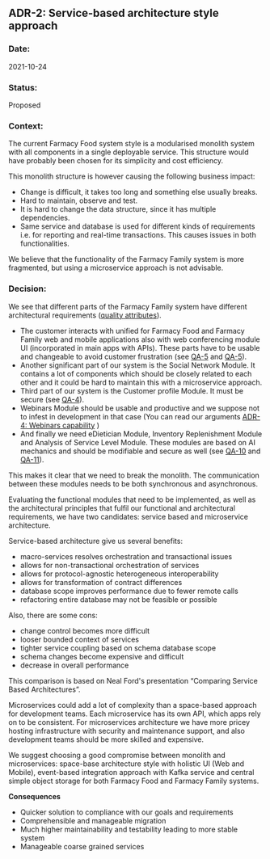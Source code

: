 ## ADR-2: Service-based architecture style approach

### Date:
2021-10-24

### Status:
Proposed

### Context:
The current Farmacy Food system style is a modularised monolith system with all components in a single deployable service. This structure would have probably been chosen for its simplicity and cost efficiency.

This monolith structure is however causing the following business impact:
* Change is difficult, it takes too long and something else usually breaks.
* Hard to maintain, observe and test.
* It is hard to change the data structure, since it has multiple dependencies.
* Same service and database is used for different kinds of requirements i.e. for reporting and real-time transactions. This causes issues in both functionalities.

We believe that the functionality of the Farmacy Family system is more fragmented, but using a microservice approach is not advisable.

### Decision:
We see that different parts of the Farmacy Family system have different architectural requirements ([quality attributes](../README.md#heading=quality_attributes)).



* The customer interacts with unified for Farmacy Food and Farmacy Family web and mobile applications also with web conferencing module UI (incorporated in main apps with APIs). These parts have to be usable and changeable to avoid customer frustration (see [QA-5](../README.md#significant_quality_attributes) and [QA-5](../README.md#significant_quality_attributes)).
* Another significant part of our system is the Social Network Module. It contains a lot of components which should be closely related to each other and it could be hard to maintain this with a microservice approach.
* Third part of our system is the Customer profile Module. It must be secure (see [QA-4](../README.md#significant_quality_attributes)).
* Webinars Module should be usable and productive and we suppose not to infest in development in that case (You can read our arguments [ADR-4: Webinars capability](ADR-4:%20webinars%20capability.md) )
* And finally we need eDietician Module, Inventory Replenishment Module and Analysis of Service Level Module. These modules are based on AI mechanics and should be modifiable and secure as well (see [QA-10](../README.md#significant_quality_attributes) and [QA-11](../README.md#significant_quality_attributes)).

This makes it clear that we need to break the monolith. The communication between these modules needs to be both synchronous and asynchronous.

Evaluating the functional modules that need to be implemented, as well as the architectural principles that fulfil our functional and architectural requirements, we have two candidates: service based and microservice architecture.

Service-based architecture give us several benefits:
* macro-services resolves orchestration and transactional issues 
* allows for non-transactional orchestration of services 
* allows for protocol-agnostic heterogeneous interoperability 
* allows for transformation of contract differences 
* database scope improves performance due to fewer remote calls 
* refactoring entire database may not be feasible or possible

Also, there are some cons:
* change control becomes more difficult
* looser bounded context of services 
* tighter service coupling based on schema database scope 
* schema changes become expensive and difficult
* decrease in overall performance

This comparison is based on Neal Ford's presentation “Comparing Service Based Architectures”.

Microservices could add a lot of complexity than a space-based approach for development teams. Each microservice has its own API, which apps rely on to be consistent. For microservices architecture we have more pricey hosting infrastructure with security and maintenance support, and also development teams should be more skilled and expensive.

We suggest choosing a good compromise between monolith and microservices: space-base architecture style with holistic UI (Web and Mobile), event-based integration approach with Kafka service and central simple object storage for both Farmacy Food and Farmacy Family systems.

**Consequences**
* Quicker solution to compliance with our goals and requirements
* Comprehensible and manageable migration
* Much higher maintainability and testability leading to more stable system
* Manageable coarse grained services